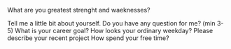 ﻿What are you greatest strenght and waeknesses? </p>
Tell me a little bit about yourself.
Do you have any question for me? (min 3-5)
What is your career goal?
How looks your ordinary weekday?
Please describe your recent project
How spend your free time?

